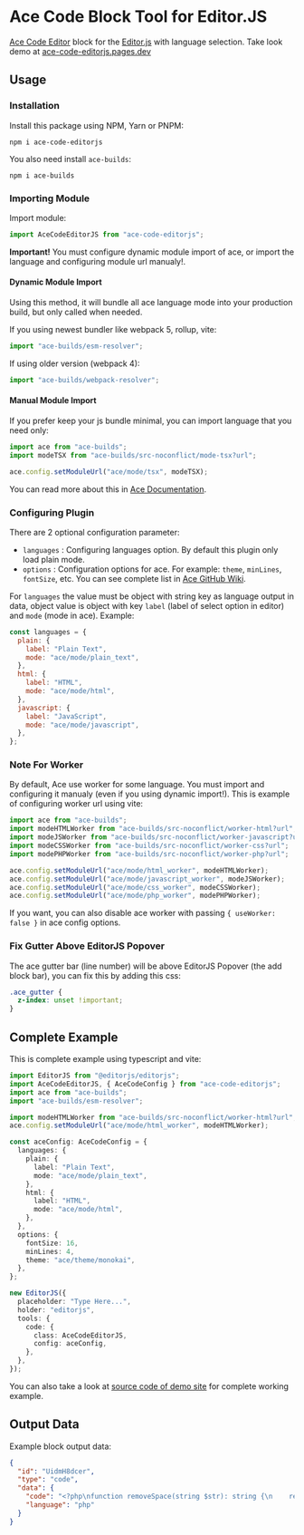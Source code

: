 # Ace Code Block Tool for Editor.JS

[Ace Code Editor](https://ace.c9.io/) block for the [Editor.js](https://editorjs.io/) with language selection. Take look demo at [ace-code-editorjs.pages.dev](https://ace-code-editorjs.pages.dev/)

## Usage

### Installation

Install this package using NPM, Yarn or PNPM:

```shell
npm i ace-code-editorjs
```

You also need install `ace-builds`:

```shell
npm i ace-builds
```

### Importing Module

Import module:

```javascript
import AceCodeEditorJS from "ace-code-editorjs";
```

**Important!** You must configure dynamic module import of ace, or import the language and configuring module url manualy!.

#### Dynamic Module Import

Using this method, it will bundle all ace language mode into your production build, but only called when needed.

If you using newest bundler like webpack 5, rollup, vite:

```javascript
import "ace-builds/esm-resolver";
```

If using older version (webpack 4):

```javascript
import "ace-builds/webpack-resolver";
```

#### Manual Module Import

If you prefer keep your js bundle minimal, you can import language that you need only:

```javascript
import ace from "ace-builds";
import modeTSX from "ace-builds/src-noconflict/mode-tsx?url";

ace.config.setModuleUrl("ace/mode/tsx", modeTSX);
```

You can read more about this in [Ace Documentation](https://ace.c9.io/#nav=howto).

### Configuring Plugin

There are 2 optional configuration parameter:

- `languages` : Configuring languages option. By default this plugin only load plain mode.
- `options` : Configuration options for ace. For example: `theme`, `minLines`, `fontSize`, etc. You can see complete list in [Ace GitHub Wiki](https://github.com/ajaxorg/ace/wiki/Configuring-Ace).

For `languages` the value must be object with string key as language output in data, object value is object with key `label` (label of select option in editor) and `mode` (mode in ace). Example:

```javascript
const languages = {
  plain: {
    label: "Plain Text",
    mode: "ace/mode/plain_text",
  },
  html: {
    label: "HTML",
    mode: "ace/mode/html",
  },
  javascript: {
    label: "JavaScript",
    mode: "ace/mode/javascript",
  },
};
```

### Note For Worker

By default, Ace use worker for some language. You must import and configuring it manualy (even if you using dynamic import!). This is example of configuring worker url using vite:

```javascript
import ace from "ace-builds";
import modeHTMLWorker from "ace-builds/src-noconflict/worker-html?url";
import modeJSWorker from "ace-builds/src-noconflict/worker-javascript?url";
import modeCSSWorker from "ace-builds/src-noconflict/worker-css?url";
import modePHPWorker from "ace-builds/src-noconflict/worker-php?url";

ace.config.setModuleUrl("ace/mode/html_worker", modeHTMLWorker);
ace.config.setModuleUrl("ace/mode/javascript_worker", modeJSWorker);
ace.config.setModuleUrl("ace/mode/css_worker", modeCSSWorker);
ace.config.setModuleUrl("ace/mode/php_worker", modePHPWorker);
```

If you want, you can also disable ace worker with passing `{ useWorker: false }` in ace config options.

### Fix Gutter Above EditorJS Popover

The ace gutter bar (line number) will be above EditorJS Popover (the add block bar), you can fix this by adding this css:

```css
.ace_gutter {
  z-index: unset !important;
}
```

## Complete Example

This is complete example using typescript and vite:

```typescript
import EditorJS from "@editorjs/editorjs";
import AceCodeEditorJS, { AceCodeConfig } from "ace-code-editorjs";
import ace from "ace-builds";
import "ace-builds/esm-resolver";

import modeHTMLWorker from "ace-builds/src-noconflict/worker-html?url";
ace.config.setModuleUrl("ace/mode/html_worker", modeHTMLWorker);

const aceConfig: AceCodeConfig = {
  languages: {
    plain: {
      label: "Plain Text",
      mode: "ace/mode/plain_text",
    },
    html: {
      label: "HTML",
      mode: "ace/mode/html",
    },
  },
  options: {
    fontSize: 16,
    minLines: 4,
    theme: "ace/theme/monokai",
  },
};

new EditorJS({
  placeholder: "Type Here...",
  holder: "editorjs",
  tools: {
    code: {
      class: AceCodeEditorJS,
      config: aceConfig,
    },
  },
});
```

You can also take a look at [source code of demo site](https://github.com/hsnfirdaus/ace-code-editorjs/blob/main/sites/ace-code-editorjs-site/src/main.ts) for complete working example.

## Output Data

Example block output data:

```json
{
  "id": "UidmH8dcer",
  "type": "code",
  "data": {
    "code": "<?php\nfunction removeSpace(string $str): string {\n    return str_replace(' ', '', $str);\n}\n?>",
    "language": "php"
  }
}
```
